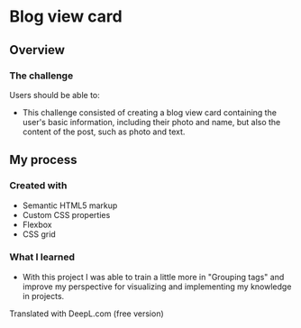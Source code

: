# Blog view card
## Overview

### The challenge

Users should be able to:

- This challenge consisted of creating a blog view card containing the user's basic information, including their photo and name, but also the content of the post, such as photo and text.

## My process

### Created with

- Semantic HTML5 markup
- Custom CSS properties
- Flexbox
- CSS grid

### What I learned

- With this project I was able to train a little more in "Grouping tags" and improve my perspective for visualizing and implementing my knowledge in projects.

Translated with DeepL.com (free version)
